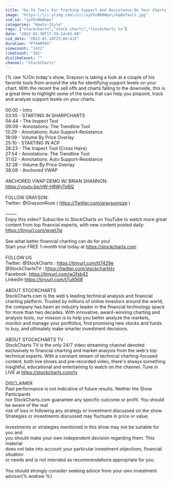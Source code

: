 ```yaml
---
title: "Go-To Tools For Tracking Support And Resistance On Your Charts | Grayson Roze | StockCharts In Focus"
image: "https:\/\/i.ytimg.com\/vi\/syV5n0KBHpo\/hqdefault.jpg"
vid_id: "syV5n0KBHpo"
categories: "Howto-Style"
tags: ["stockcharts","stock charts","stockcharts tv"]
date: "2022-01-30T17:59:14+03:00"
vid_date: "2022-01-28T23:08:41Z"
duration: "PT44M59S"
viewcount: "2432"
likeCount: "101"
dislikeCount: ""
channel: "StockCharts"
---
```

{% raw %}On today's show, Grayson is taking a look at a couple of his favorite tools from around the site for identifying support levels on your chart. With the recent the sell offs and charts falling to the downside, this is a great time to highlight some of the tools that can help you pinpoint, track and analyze support levels on your charts.<br /><br />00:00 - Intro<br />03:55 - STARTING IN SHARPCHARTS<br />04:44 - The Inspect Tool<br />09:09 - Annotations: The Trendline Tool<br />13:29 - Annotations: Auto Support-Resistance<br />18:09 - Volume By Price Overlay<br />25:10 - STARTING IN ACP<br />26:23 - The Inspect Tool (Cross Hairs)<br />27:54 - Annotations: The Trendline Tool<br />31:02 - Annotations: Auto Support-Resistance<br />32:28 - Volume By Price Overlay<br />38:08 - Anchored VWAP<br /><br />ANCHORED VWAP DEMO W/ BRIAN SHANNON:<br /><a rel="nofollow" target="blank" href="https://youtu.be/nW-H8WyTeBQ">https://youtu.be/nW-H8WyTeBQ</a> <br /><br />FOLLOW GRAYSON:<br />Twitter: @GraysonRoze ( <a rel="nofollow" target="blank" href="https://Twitter.com/graysonroze">https://Twitter.com/graysonroze</a> )<br /><br />–––––<br />Enjoy this video? Subscribe to StockCharts on YouTube to watch more great content from top financial experts, with new content posted daily: <a rel="nofollow" target="blank" href="https://tinyurl.com/wvet7qj">https://tinyurl.com/wvet7qj</a> <br /><br />See what better financial charting can do for you!<br />Start your FREE 1-month trial today at <a rel="nofollow" target="blank" href="https://stockcharts.com">https://stockcharts.com</a><br /><br />FOLLOW US<br />Twitter: @StockCharts : <a rel="nofollow" target="blank" href="https://tinyurl.com/tt7429e">https://tinyurl.com/tt7429e</a><br />@StockChartsTV : <a rel="nofollow" target="blank" href="https://twitter.com/stockchartstv">https://twitter.com/stockchartstv</a><br />Facebook: <a rel="nofollow" target="blank" href="https://tinyurl.com/w2fsb42">https://tinyurl.com/w2fsb42</a><br />LinkedIn <a rel="nofollow" target="blank" href="https://tinyurl.com/t7u9568">https://tinyurl.com/t7u9568</a><br /><br />ABOUT STOCKCHARTS<br />StockCharts.com is the web's leading technical analysis and financial charting platform. Trusted by millions of online investors around the world, the company has been an industry leader in the financial technology space for more than two decades. With innovative, award-winning charting and analysis tools, our mission is to help you better analyze the markets, monitor and manage your portfolios, find promising new stocks and funds to buy, and ultimately make smarter investment decisions.<br /><br />ABOUT STOCKCHARTS TV<br />StockCharts TV is the only 24/7 video streaming channel devoted exclusively to financial charting and market analysis from the web's top technical experts. With a constant stream of technical charting-focused content, both live shows and pre-recorded video, there's always something insightful, educational and entertaining to watch on the channel. Tune in LIVE at <a rel="nofollow" target="blank" href="https://stockcharts.com/tv">https://stockcharts.com/tv</a><br /><br />DISCLAIMER<br />Past performance is not indicative of future results. Neither the Show Participants<br />nor StockCharts.com guarantee any specific outcome or profit. You should be aware of the real<br />risk of loss in following any strategy or investment discussed on the show.<br />Strategies or investments discussed may fluctuate in price or value.<br /><br />Investments or strategies mentioned in this show may not be suitable for you and<br />you should make your own independent decision regarding them. This material<br />does not take into account your particular investment objectives, financial situation<br />or needs and is not intended as recommendations appropriate for you.<br /><br />You should strongly consider seeking advice from your own investment advisor{% endraw %}
